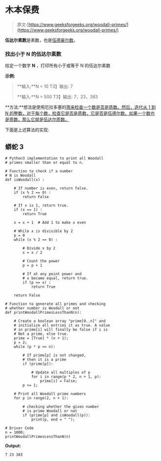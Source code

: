 # 木本保费

> 原文:[https://www.geeksforgeeks.org/woodall-primes/](https://www.geeksforgeeks.org/woodall-primes/)

**伍达尔素数**是素数，也是[伍德豪尔数](https://www.geeksforgeeks.org/woodall-number/)。

### 找出小于 N 的伍达尔素数

给定一个数字 **N** ，打印所有小于或等于 N 的伍达尔素数

**示例:**

> **输入:**N = 10
> T3】输出: 7
> 
> **输入:**N = 500
> T3】输出: 7，23，383

**方法:**想法是使用厄拉多塞的[筛来检查一个数是否是质数。然后，迭代从 1 到 N 的整数，对于每个数，检查它是否是质数，它是否是伍德尔数。如果一个数也是质数，那么它就是伍达尔质数。](https://www.geeksforgeeks.org/sieve-of-eratosthenes/)

下面是上述算法的实现:

## 蟒蛇 3

```
# Python3 implementation to print all Woodall  
# primes smaller than or equal to n.  

# Function to check if a number 
# N is Woodall   
def isWoodall(x) : 

    # If number is even, return false. 
    if (x % 2 == 0) : 
        return False

    # If x is 1, return true. 
    if (x == 1) : 
        return True

    x = x + 1  # Add 1 to make x even 

    # While x is divisible by 2 
    p = 0
    while (x % 2 == 0) : 

        # Divide x by 2 
        x = x / 2

        # Count the power 
        p = p + 1

        # If at any point power and  
        # x became equal, return true. 
        if (p == x) : 
            return True

    return False

# Function to generate all primes and checking  
# whether number is Woodall or not  
def printWoodallPrimesLessThanN(n): 

    # Create a boolean array "prime[0..n]" and  
    # initialize all entries it as true. A value  
    # in prime[i] will finally be false if i is  
    # Not a prime, else true.  
    prime = [True] * (n + 1);  
    p = 2; 
    while (p * p <= n): 

        # If prime[p] is not changed,  
        # then it is a prime  
        if (prime[p]):  

            # Update all multiples of p  
            for i in range(p * 2, n + 1, p):  
                prime[i] = False; 
        p += 1; 

    # Print all Woodall prime numbers  
    for p in range(2, n + 1):  

        # checking whether the given number  
        # is prime Woodall or not  
        if (prime[p] and isWoodall(p)):  
            print(p, end = " ");  

# Driver Code  
n = 1000; 
printWoodallPrimesLessThanN(n)
```

**Output:**

```
7 23 383

```